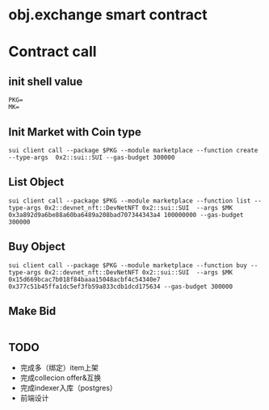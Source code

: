 # obj.exchange smart contract

# Contract call
## init shell value
```shell
PKG=
MK=
```


## Init Market with Coin type
```shell
sui client call --package $PKG --module marketplace --function create --type-args  0x2::sui::SUI --gas-budget 300000
```

## List Object

```shell
sui client call --package $PKG --module marketplace --function list --type-args 0x2::devnet_nft::DevNetNFT 0x2::sui::SUI  --args $MK 0x3a892d9a6be88a60ba6489a208bad707344343a4 100000000 --gas-budget 300000
```

## Buy Object

```shell
sui client call --package $PKG --module marketplace --function buy --type-args 0x2::devnet_nft::DevNetNFT 0x2::sui::SUI  --args $MK 0x15d669bcac7b018f84baaa15048acbf4c54340e7 0x377c51b45ffa1dc5ef3fb59a833cdb1dcd175634 --gas-budget 300000
```

## Make Bid
```shell

```


## TODO
- 完成多（绑定）item上架
- 完成collecion offer&互换
- 完成indexer入库（postgres）
- 前端设计